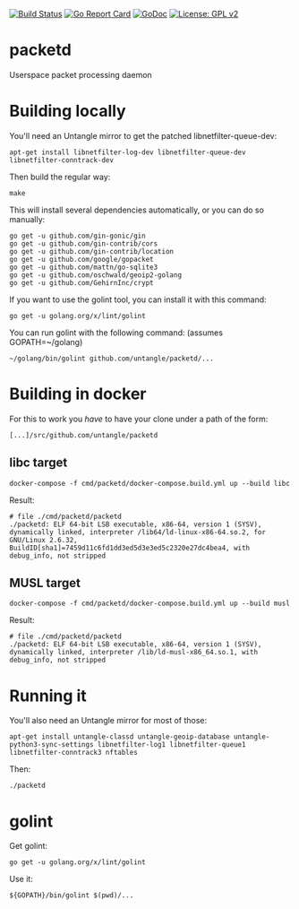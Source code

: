 [![Build Status](https://travis-ci.org/untangle/packetd.svg?branch=master)](https://travis-ci.org/untangle/packetd)
[![Go Report Card](https://goreportcard.com/badge/github.com/untangle/packetd)](https://goreportcard.com/report/github.com/untangle/packetd)
[![GoDoc](https://godoc.org/github.com/untangle/packetd?status.svg)](https://godoc.org/github.com/untangle/packetd)
[![License: GPL v2](https://img.shields.io/badge/License-GPL%20v2-blue.svg)](https://www.gnu.org/licenses/old-licenses/gpl-2.0.en.html)

# packetd
Userspace packet processing daemon

Building locally
================

You'll need an Untangle mirror to get the patched libnetfilter-queue-dev:

```
apt-get install libnetfilter-log-dev libnetfilter-queue-dev libnetfilter-conntrack-dev
```

Then build the regular way:

```
make
```

This will install several dependencies automatically, or you can do so manually:

```
go get -u github.com/gin-gonic/gin
go get -u github.com/gin-contrib/cors
go get -u github.com/gin-contrib/location
go get -u github.com/google/gopacket
go get -u github.com/mattn/go-sqlite3
go get -u github.com/oschwald/geoip2-golang
go get -u github.com/GehirnInc/crypt
```

If you want to use the golint tool, you can install it with this command:
```
go get -u golang.org/x/lint/golint
```

You can run golint with the following command: (assumes GOPATH=~/golang)

```
~/golang/bin/golint github.com/untangle/packetd/...
```

Building in docker
==================

For this to work you *have* to have your clone under a path of the form:

```
[...]/src/github.com/untangle/packetd
```

libc target
-----------

```
docker-compose -f cmd/packetd/docker-compose.build.yml up --build libc
```

Result:

```
# file ./cmd/packetd/packetd
./packetd: ELF 64-bit LSB executable, x86-64, version 1 (SYSV), dynamically linked, interpreter /lib64/ld-linux-x86-64.so.2, for GNU/Linux 2.6.32, BuildID[sha1]=7459d11c6fd1dd3ed5d3e3ed5c2320e27dc4bea4, with debug_info, not stripped
```

MUSL target
-----------

```
docker-compose -f cmd/packetd/docker-compose.build.yml up --build musl
```

Result:

```
# file ./cmd/packetd/packetd
./packetd: ELF 64-bit LSB executable, x86-64, version 1 (SYSV), dynamically linked, interpreter /lib/ld-musl-x86_64.so.1, with debug_info, not stripped
```

Running it
==========

You'll also need an Untangle mirror for most of those:

```
apt-get install untangle-classd untangle-geoip-database untangle-python3-sync-settings libnetfilter-log1 libnetfilter-queue1 libnetfilter-conntrack3 nftables
```

Then:

```
./packetd
```

golint
======

Get golint:

```
go get -u golang.org/x/lint/golint
```

Use it:

```
${GOPATH}/bin/golint $(pwd)/...
```
